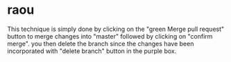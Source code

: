 # raou
This technique is simply done by clicking on the "green Merge pull request" button to merge changes into "master"  followed by clicking on "confirm merge". you then delete the branch since the changes have been incorporated with "delete branch" button in the purple box.

